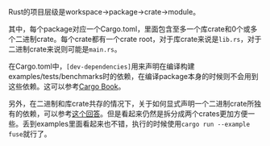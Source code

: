 Rust的项目层级是workspace->package->crate->module。

其中，每个package对应一个Cargo.toml，里面包含至多一个库crate和0个或多个二进制crate。每个crate都有一个crate root，对于库crate来说是`lib.rs`，对于二进制crate来说则可能是`main.rs`。

在Cargo.toml中，`[dev-dependencies]`用来声明在编译构建examples/tests/benchmarks时的依赖，在编译package本身的时候则不会用到这些依赖。这可以参考[Cargo Book](https://doc.rust-lang.org/cargo/reference/specifying-dependencies.html#development-dependencies)。

另外，在二进制和库crate共存的情况下，关于如何显式声明一个二进制crate所独有的依赖，可以参考[这个回答](https://stackoverflow.com/questions/35711044/how-can-i-specify-binary-only-dependencies)。但是看起来仍然是拆分成两个crates更加方便一些。丢到examples里面看起来也不错，执行的时候使用`cargo run --example fuse`就行了。

